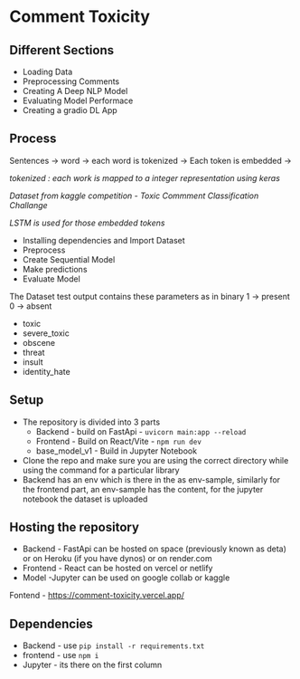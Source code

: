 # Comment Toxicity

## Different Sections
- Loading Data
- Preprocessing Comments
- Creating A Deep NLP Model
- Evaluating Model Performace
- Creating a gradio DL App

## Process
Sentences -> word -> each word is tokenized -> Each token is embedded -> 

_tokenized : each work is mapped to a integer representation using keras_

_Dataset from kaggle competition - Toxic Commment Classification Challange_

_LSTM is used for those embedded tokens_

- Installing dependencies and Import Dataset
- Preprocess
- Create Sequential Model
- Make predictions
- Evaluate Model

The Dataset test output contains these parameters as in binary 1 -> present 0 -> absent
- toxic
- severe_toxic
- obscene
- threat
- insult
- identity_hate

## Setup
- The repository is divided into 3 parts 
    - Backend - build on FastApi - `uvicorn main:app --reload`
    - Frontend - Build on React/Vite - `npm run dev`
    - base_model_v1 - Build in Jupyter Notebook
- Clone the repo and make sure you are using the correct directory while using the command for a particular library
- Backend has an env which is there in the as env-sample, similarly for the frontend part, an env-sample has the content, for the jupyter notebook the dataset is uploaded

## Hosting the repository
- Backend - FastApi can be hosted on space (previously known as deta) or on Heroku (if you have dynos) or on render.com 
- Frontend - React can be hosted on vercel or netlify
- Model -Jupyter can be used on google collab or kaggle 

Fontend - https://comment-toxicity.vercel.app/

## Dependencies
- Backend - use `pip install -r requirements.txt`
- frontend - use `npm i`
- Jupyter - its there on the first column

